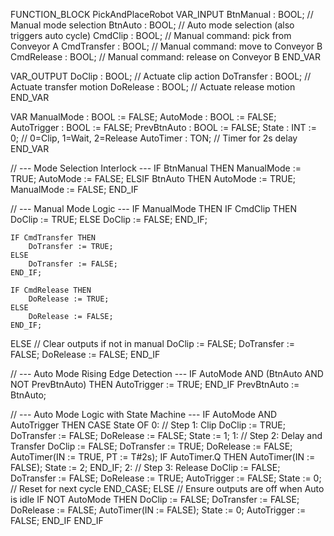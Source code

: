 FUNCTION_BLOCK PickAndPlaceRobot
VAR_INPUT
    BtnManual     : BOOL; // Manual mode selection
    BtnAuto       : BOOL; // Auto mode selection (also triggers auto cycle)
    CmdClip       : BOOL; // Manual command: pick from Conveyor A
    CmdTransfer   : BOOL; // Manual command: move to Conveyor B
    CmdRelease    : BOOL; // Manual command: release on Conveyor B
END_VAR

VAR_OUTPUT
    DoClip        : BOOL; // Actuate clip action
    DoTransfer    : BOOL; // Actuate transfer motion
    DoRelease     : BOOL; // Actuate release motion
END_VAR

VAR
    ManualMode    : BOOL := FALSE;
    AutoMode      : BOOL := FALSE;
    AutoTrigger   : BOOL := FALSE;
    PrevBtnAuto   : BOOL := FALSE;
    State         : INT := 0; // 0=Clip, 1=Wait, 2=Release
    AutoTimer     : TON; // Timer for 2s delay
END_VAR

// --- Mode Selection Interlock ---
IF BtnManual THEN
    ManualMode := TRUE;
    AutoMode := FALSE;
ELSIF BtnAuto THEN
    AutoMode := TRUE;
    ManualMode := FALSE;
END_IF

// --- Manual Mode Logic ---
IF ManualMode THEN
    IF CmdClip THEN
        DoClip := TRUE;
    ELSE
        DoClip := FALSE;
    END_IF;

    IF CmdTransfer THEN
        DoTransfer := TRUE;
    ELSE
        DoTransfer := FALSE;
    END_IF;

    IF CmdRelease THEN
        DoRelease := TRUE;
    ELSE
        DoRelease := FALSE;
    END_IF;
ELSE
    // Clear outputs if not in manual
    DoClip := FALSE;
    DoTransfer := FALSE;
    DoRelease := FALSE;
END_IF

// --- Auto Mode Rising Edge Detection ---
IF AutoMode AND (BtnAuto AND NOT PrevBtnAuto) THEN
    AutoTrigger := TRUE;
END_IF
PrevBtnAuto := BtnAuto;

// --- Auto Mode Logic with State Machine ---
IF AutoMode AND AutoTrigger THEN
    CASE State OF
        0: // Step 1: Clip
            DoClip := TRUE;
            DoTransfer := FALSE;
            DoRelease := FALSE;
            State := 1;
        1: // Step 2: Delay and Transfer
            DoClip := FALSE;
            DoTransfer := TRUE;
            DoRelease := FALSE;
            AutoTimer(IN := TRUE, PT := T#2s);
            IF AutoTimer.Q THEN
                AutoTimer(IN := FALSE);
                State := 2;
            END_IF;
        2: // Step 3: Release
            DoClip := FALSE;
            DoTransfer := FALSE;
            DoRelease := TRUE;
            AutoTrigger := FALSE;
            State := 0; // Reset for next cycle
    END_CASE;
ELSE
    // Ensure outputs are off when Auto is idle
    IF NOT AutoMode THEN
        DoClip := FALSE;
        DoTransfer := FALSE;
        DoRelease := FALSE;
        AutoTimer(IN := FALSE);
        State := 0;
        AutoTrigger := FALSE;
    END_IF
END_IF
